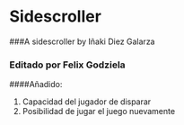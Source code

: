# Sidescroller
###A sidescroller by Iñaki Diez Galarza

### Editado por Felix Godziela

####Añadido:

1. Capacidad del jugador de disparar
2. Posibilidad de jugar el juego nuevamente
